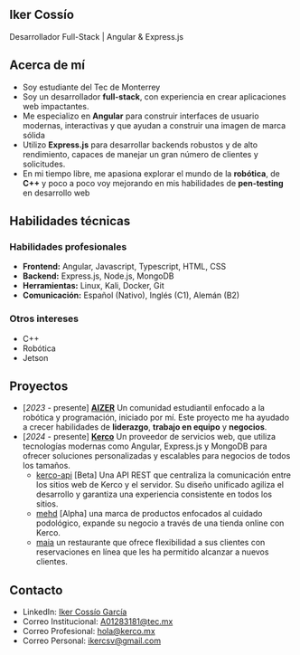 ## Iker Cossío
Desarrollador Full-Stack | Angular & Express.js

## Acerca de mí
* Soy estudiante del Tec de Monterrey
* Soy un desarrollador **full-stack**, con experiencia en crear aplicaciones web impactantes.
* Me especializo en **Angular** para construir interfaces de usuario modernas, interactivas y que ayudan a construir una imagen de marca sólida
* Utilizo **Express.js** para desarrollar backends robustos y de alto rendimiento, capaces de manejar un gran número de clientes y solicitudes.
* En mi tiempo libre, me apasiona explorar el mundo de la **robótica**, de **C++** y poco a poco voy mejorando en mis habilidades de **pen-testing** en desarrollo web

## Habilidades técnicas

### Habilidades profesionales
 - **Frontend:** Angular, Javascript, Typescript, HTML, CSS
 - **Backend:** Express.js, Node.js, MongoDB
 - **Herramientas:** Linux, Kali, Docker, Git
 - **Comunicación:** Español (Nativo), Inglés (C1), Alemán (B2)

### Otros intereses
 - C++
 - Robótica
 - Jetson

## Proyectos
 - [_2023_ - presente] [**AIZER**](https://github.com/AIZER-egl) Un comunidad estudiantil enfocado a la robótica y programación, iniciado por mí. Este proyecto me ha ayudado a crecer habilidades de **liderazgo**, **trabajo en equipo** y **negocios**.
 - [_2024_ - presente] [**Kerco**](https://kerco.mx/) Un proveedor de servicios web, que utiliza tecnologías modernas como Angular, Express.js y MongoDB para ofrecer soluciones personalizadas y escalables para negocios de todos los tamaños.
   - [kerco-api](https://api.kerco.mx) [Beta] Una API REST que centraliza la comunicación entre los sitios web de Kerco y el servidor. Su diseño unificado agiliza el desarrollo y garantiza una experiencia consistente en todos los sitios.
   - [mehd](https://mehd.mx) [Alpha] una marca de productos enfocados al cuidado podológico, expande su negocio a través de una tienda online con Kerco.
   - [maia](https://maia.mx) un restaurante que ofrece flexibilidad a sus clientes con reservaciones en línea que les ha permitido alcanzar a nuevos clientes.



## Contacto
 - LinkedIn: [Iker Cossío García](https://mx.linkedin.com/in/iker-coss%C3%ADo-garc%C3%ADa-97aa3924b)
 - Correo Institucional: [A01283181@tec.mx](mailto:A01283181@tec.mx)
 - Correo Profesional: [hola@kerco.mx](mailto:hola@kerco.mx)
 - Correo Personal: [ikercsv@gmail.com](mailto:ikercsv@gmail.com)
